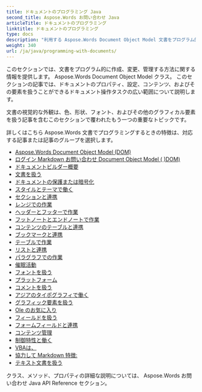 ```yaml
---
title: ドキュメントのプログラミング Java
second_title: Aspose.Words お問い合わせ Java
articleTitle: ドキュメントのプログラミング
linktitle: ドキュメントのプログラミング
type: docs
description: "利用する Aspose.Words Document Object Model 文書をプログラム的に作成、変更、管理するためのクラス Javaお問い合わせ 文書のプロパティ、設定、コンテンツ、および色、形状、フォント、その他のグラフィックの管理による文書の外観で動作します。"
weight: 340
url: /ja/java/programming-with-documents/
---
```


このセクションでは、文書をプログラム的に作成、変更、管理する方法に関する情報を提供します。 Aspose.Words Document Object Model クラス。 このセクションの記事では、ドキュメントのプロパティ、設定、コンテンツ、およびその要素を扱うことができるドキュメント操作タスクの広い範囲について説明します。

文書の視覚的な外観は、色、形状、フォント、およびその他のグラフィカル要素を扱う記事を含むこのセクションで覆われたもう一つの重要なトピックです。

詳しくはこちら Aspose.Words 文書でプログラミングするときの特徴は、対応する記事または記事のグループを選択します。

- [Aspose.Words Document Object Model (DOM)](/words/ja/java/aspose-words-document-object-model/)
- [ログイン Markdown お問い合わせ Document Object Model ( )DOM)](/words/ja/java/translate-markdown-to-document-object-model/)
- [ドキュメントビルダー概要](/words/ja/java/document-builder-overview/)
- [文書を扱う](/words/ja/java/working-with-document/)
- [ドキュメントの保護または暗号化](/words/ja/java/protect-or-encrypt-a-document/)
- [スタイルとテーマで働く](/words/java/working-with-styles/)
- [セクションと連携](/words/ja/java/working-with-sections/)
- [レンジでの作業](/words/ja/java/working-with-ranges/)
- [ヘッダーとフッターで作業](/words/ja/java/working-with-headers-and-footers/)
- [フットノートとエンドノートで作業](/words/ja/java/working-with-footnote-and-endnote/)
- [コンテンツのテーブルと連携](/words/ja/java/working-with-table-of-contents/)
- [ブックマークと連携](/words/ja/java/working-with-bookmarks/)
- [テーブルで作業](/words/ja/java/working-with-tables/)
- [リストと連携](/words/ja/java/working-with-lists/)
- [パラグラフでの作業](/words/ja/java/working-with-paragraphs/)
- [催眠活動](/words/ja/java/working-with-hyphenation/)
- [フォントを扱う](/words/ja/java/working-with-fonts/)
- [プラットフォーム](/words/ja/java/working-with-linked-textboxes/)
- [コメントを扱う](/words/ja/java/working-with-comments/)
- [アジアのタイポグラフィで働く](/words/ja/java/working-with-asian-typography/)
- [グラフィック要素を扱う](/words/java/working-with-graphic-elements/)
- [Ole のお気に入り](/words/ja/java/working-with-ole-objects/)
- [フィールドを扱う](/words/ja/java/working-with-fields/)
- [フォームフィールドと連携](/words/ja/java/working-with-form-fields/)
- [コンテンツ管理](/words/java/contents-management/)
- [制御特性と働く](/words/ja/java/working-with-control-characters/)
- [VBAは、](/words/ja/java/working-with-vba-macros/)
- [協力して Markdown 特徴:](/words/ja/java/working-with-markdown-features/)
- [テキスト文書を扱う](/words/ja/java/working-with-text-document/)

クラス、メソッド、プロパティの詳細な説明については、 Aspose.Words お問い合わせ Java API Reference セクション。